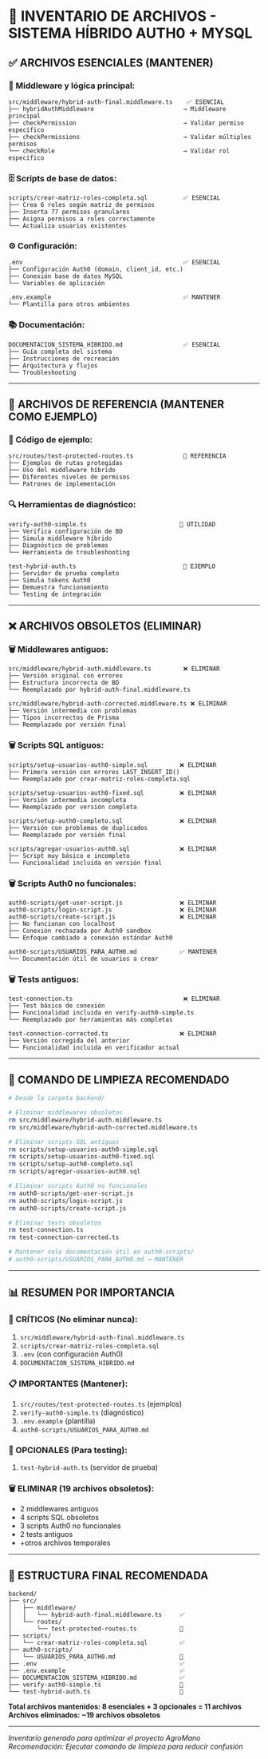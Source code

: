 # 📁 INVENTARIO DE ARCHIVOS - SISTEMA HÍBRIDO AUTH0 + MYSQL

## ✅ ARCHIVOS ESENCIALES (MANTENER)

### 🔧 Middleware y lógica principal:
```
src/middleware/hybrid-auth-final.middleware.ts    ✅ ESENCIAL
├── hybridAuthMiddleware                         → Middleware principal
├── checkPermission                              → Validar permiso específico  
├── checkPermissions                             → Validar múltiples permisos
└── checkRole                                    → Validar rol específico
```

### 🗄️ Scripts de base de datos:
```
scripts/crear-matriz-roles-completa.sql          ✅ ESENCIAL
├── Crea 6 roles según matriz de permisos
├── Inserta 77 permisos granulares
├── Asigna permisos a roles correctamente
└── Actualiza usuarios existentes
```

### ⚙️ Configuración:
```
.env                                             ✅ ESENCIAL
├── Configuración Auth0 (domain, client_id, etc.)
├── Conexión base de datos MySQL
└── Variables de aplicación

.env.example                                     ✅ MANTENER
└── Plantilla para otros ambientes
```

### 📚 Documentación:
```
DOCUMENTACION_SISTEMA_HIBRIDO.md                 ✅ ESENCIAL
├── Guía completa del sistema
├── Instrucciones de recreación
├── Arquitectura y flujos
└── Troubleshooting
```

---

## 📝 ARCHIVOS DE REFERENCIA (MANTENER COMO EJEMPLO)

### 🧪 Código de ejemplo:
```
src/routes/test-protected-routes.ts              📝 REFERENCIA
├── Ejemplos de rutas protegidas
├── Uso del middleware híbrido
├── Diferentes niveles de permisos
└── Patrones de implementación
```

### 🔍 Herramientas de diagnóstico:
```
verify-auth0-simple.ts                          📝 UTILIDAD
├── Verifica configuración de BD
├── Simula middleware híbrido
├── Diagnóstico de problemas
└── Herramienta de troubleshooting

test-hybrid-auth.ts                              📝 EJEMPLO
├── Servidor de prueba completo
├── Simula tokens Auth0
├── Demuestra funcionamiento
└── Testing de integración
```

---

## ❌ ARCHIVOS OBSOLETOS (ELIMINAR)

### 🗑️ Middlewares antiguos:
```
src/middleware/hybrid-auth.middleware.ts         ❌ ELIMINAR
├── Versión original con errores
├── Estructura incorrecta de BD
└── Reemplazado por hybrid-auth-final.middleware.ts

src/middleware/hybrid-auth-corrected.middleware.ts ❌ ELIMINAR
├── Versión intermedia con problemas
├── Tipos incorrectos de Prisma
└── Reemplazado por versión final
```

### 🗑️ Scripts SQL antiguos:
```
scripts/setup-usuarios-auth0-simple.sql         ❌ ELIMINAR
├── Primera versión con errores LAST_INSERT_ID()
└── Reemplazado por crear-matriz-roles-completa.sql

scripts/setup-usuarios-auth0-fixed.sql          ❌ ELIMINAR
├── Versión intermedia incompleta
└── Reemplazado por versión completa

scripts/setup-auth0-completo.sql                ❌ ELIMINAR
├── Versión con problemas de duplicados
└── Reemplazado por versión final

scripts/agregar-usuarios-auth0.sql              ❌ ELIMINAR
├── Script muy básico e incompleto
└── Funcionalidad incluida en versión final
```

### 🗑️ Scripts Auth0 no funcionales:
```
auth0-scripts/get-user-script.js                ❌ ELIMINAR
auth0-scripts/login-script.js                   ❌ ELIMINAR  
auth0-scripts/create-script.js                  ❌ ELIMINAR
├── No funcionan con localhost
├── Conexión rechazada por Auth0 sandbox
└── Enfoque cambiado a conexión estándar Auth0

auth0-scripts/USUARIOS_PARA_AUTH0.md            ✅ MANTENER
└── Documentación útil de usuarios a crear
```

### 🗑️ Tests antiguos:
```
test-connection.ts                               ❌ ELIMINAR
├── Test básico de conexión
├── Funcionalidad incluida en verify-auth0-simple.ts
└── Reemplazado por herramientas más completas

test-connection-corrected.ts                    ❌ ELIMINAR
├── Versión corregida del anterior
└── Funcionalidad incluida en verificador actual
```

---

## 🧹 COMANDO DE LIMPIEZA RECOMENDADO

```bash
# Desde la carpeta backend/

# Eliminar middlewares obsoletos
rm src/middleware/hybrid-auth.middleware.ts
rm src/middleware/hybrid-auth-corrected.middleware.ts

# Eliminar scripts SQL antiguos
rm scripts/setup-usuarios-auth0-simple.sql
rm scripts/setup-usuarios-auth0-fixed.sql  
rm scripts/setup-auth0-completo.sql
rm scripts/agregar-usuarios-auth0.sql

# Eliminar scripts Auth0 no funcionales
rm auth0-scripts/get-user-script.js
rm auth0-scripts/login-script.js
rm auth0-scripts/create-script.js

# Eliminar tests obsoletos
rm test-connection.ts
rm test-connection-corrected.ts

# Mantener solo documentación útil en auth0-scripts/
# auth0-scripts/USUARIOS_PARA_AUTH0.md → MANTENER
```

---

## 📊 RESUMEN POR IMPORTANCIA

### 🚨 CRÍTICOS (No eliminar nunca):
1. `src/middleware/hybrid-auth-final.middleware.ts`
2. `scripts/crear-matriz-roles-completa.sql`
3. `.env` (con configuración Auth0)
4. `DOCUMENTACION_SISTEMA_HIBRIDO.md`

### 📋 IMPORTANTES (Mantener):
1. `src/routes/test-protected-routes.ts` (ejemplos)
2. `verify-auth0-simple.ts` (diagnóstico)
3. `.env.example` (plantilla)
4. `auth0-scripts/USUARIOS_PARA_AUTH0.md`

### 🧪 OPCIONALES (Para testing):
1. `test-hybrid-auth.ts` (servidor de prueba)

### 🗑️ ELIMINAR (19 archivos obsoletos):
- 2 middlewares antiguos
- 4 scripts SQL obsoletos  
- 3 scripts Auth0 no funcionales
- 2 tests antiguos
- +otros archivos temporales

---

## 🎯 ESTRUCTURA FINAL RECOMENDADA

```
backend/
├── src/
│   ├── middleware/
│   │   └── hybrid-auth-final.middleware.ts     ✅
│   └── routes/
│       └── test-protected-routes.ts            📝
├── scripts/
│   └── crear-matriz-roles-completa.sql         ✅
├── auth0-scripts/
│   └── USUARIOS_PARA_AUTH0.md                  📝
├── .env                                        ✅
├── .env.example                                ✅
├── DOCUMENTACION_SISTEMA_HIBRIDO.md            ✅
├── verify-auth0-simple.ts                      🔧
└── test-hybrid-auth.ts                         🧪
```

**Total archivos mantenidos: 8 esenciales + 3 opcionales = 11 archivos**  
**Archivos eliminados: ~19 archivos obsoletos**

---

*Inventario generado para optimizar el proyecto AgroMano*  
*Recomendación: Ejecutar comando de limpieza para reducir confusión*
